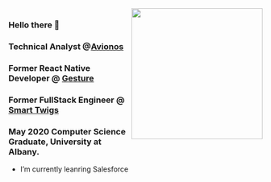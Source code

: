  <img align="right" height="260px" src="https://github-readme-stats.vercel.app/api/top-langs/?username=sollazzo08&layout=default&theme=nord" />
  
 ### Hello there 👋
 ### Technical Analyst @[Avionos](https://www.avionos.com/)
 ### Former React Native Developer @ [Gesture](https://www.yourgesture.com/)
 ### Former FullStack Engineer  @  [Smart Twigs](https://www.smarttwigs.com/)
 ### May 2020 Computer Science Graduate, University at Albany.


-  I’m currently leanring Salesforce



